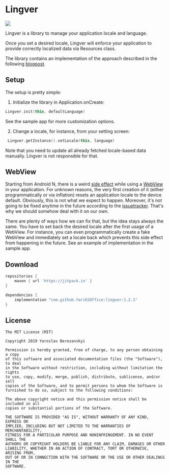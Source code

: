 # Lingver

[![](https://jitpack.io/v/YarikSOffice/lingver.svg)](https://jitpack.io/#YarikSOffice/lingver)

Lingver is a library to manage your application locale and language.
 
Once you set a desired locale, Lingver will enforce your application to provide correctly localized data via Resources class.

The library contains an implementation of the approach described in the following [blogpost](https://proandroiddev.com/change-language-programmatically-at-runtime-on-android-5e6bc15c758).

## Setup

The setup is pretty simple:

1. Initialize the library in Application.onCreate:

``` kotlin
Lingver.init(this, defaultLanguage)
```
See the sample app for more customization options.

2. Change a locale, for instance, from your setting screen:

``` kotlin
 Lingver.getInstance().setLocale(this, language)
```

Note that you need to update all already fetched locale-based data manually. Lingver is not responsible for that.

## WebView

Starting from Android N, there is a weird [side effect](https://issuetracker.google.com/issues/37113860) while using a [WebView](https://developer.android.com/reference/android/webkit/WebView)
in your application. For unknown reasons, the very first creation of it (either programmatically or via inflation)
resets an application locale to the device default. Obviously, this is not what we expect to happen.
Moreover, it's not going to be fixed anytime in the future according to the [issuetracker](https://issuetracker.google.com/issues/37113860).
That's why we should somehow deal with it on our own.

There are plenty of ways how we can fix that, but the idea stays always the same. You have to set back 
the desired locale after the first usage of a WebView. For instance, you can even programmatically create
a fake WebView and immediately set a locale back which prevents this side effect from happening in the future.
See an example of implementation in the sample app.

## Download

``` groovy
repositories {
	maven { url 'https://jitpack.io' }
}

dependencies {
	implementation "com.github.YarikSOffice:lingver:1.2.1"
}
```

## License

```
The MIT License (MIT)

Copyright 2019 Yaroslav Berezanskyi

Permission is hereby granted, free of charge, to any person obtaining a copy
of this software and associated documentation files (the "Software"), to deal
in the Software without restriction, including without limitation the rights
to use, copy, modify, merge, publish, distribute, sublicense, and/or sell
copies of the Software, and to permit persons to whom the Software is
furnished to do so, subject to the following conditions:

The above copyright notice and this permission notice shall be included in all
copies or substantial portions of the Software.

THE SOFTWARE IS PROVIDED "AS IS", WITHOUT WARRANTY OF ANY KIND, EXPRESS OR
IMPLIED, INCLUDING BUT NOT LIMITED TO THE WARRANTIES OF MERCHANTABILITY,
FITNESS FOR A PARTICULAR PURPOSE AND NONINFRINGEMENT. IN NO EVENT SHALL THE
AUTHORS OR COPYRIGHT HOLDERS BE LIABLE FOR ANY CLAIM, DAMAGES OR OTHER
LIABILITY, WHETHER IN AN ACTION OF CONTRACT, TORT OR OTHERWISE, ARISING FROM,
OUT OF OR IN CONNECTION WITH THE SOFTWARE OR THE USE OR OTHER DEALINGS IN THE
SOFTWARE.
```

